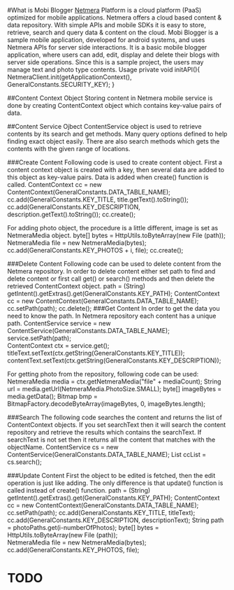 #What is Mobi Blogger
<a href="http://netmera.com">Netmera</a> Platform is a cloud platform (PaaS) optimized for mobile applications. Netmera offers a cloud based content &amp; data repository. With simple APIs and mobile SDKs it is easy to store, retrieve, search and query data &amp; content on the cloud.
Mobi Blogger is a sample mobile application, developed for android systems, and uses Netmera APIs for server side interactions. It is a basic mobile blogger application, where users can add, edit, display and delete their blogs with server side operations. Since this is a sample project, the users may manage text and photo type contents.
Usage
	private void initAPI(){
		NetmeraClient.init(getApplicationContext(), GeneralConstants.SECURITY_KEY);
	}

##Content Context Object
Storing content in Netmera mobile service is done by creating ContentContext object which contains key-value pairs of data.


##Content Service Ojbect
ContentService object is used to retrieve contents by its search and get methods. Many query options defined to help finding exact object easily. There are also search methods which gets the contents with the given range of locations.

###Create Content
Following code is used to create content object. First a content context object is created with a key, then several data are added to this object as key-value pairs. Data is added when create() function is called.
		ContentContext cc = new ContentContext(GeneralConstants.DATA_TABLE_NAME);
		cc.add(GeneralConstants.KEY_TITLE, title.getText().toString());
		cc.add(GeneralConstants.KEY_DESCRIPTION, description.getText().toString());
		cc.create();

For adding photo object, the procedure is a little different, image is set as NetmeraMedia object.
		byte[] bytes = HttpUtils.toByteArray(new File (path));	
		NetmeraMedia file = new NetmeraMedia(bytes);
		cc.add(GeneralConstants.KEY_PHOTOS + i, file);
		cc.create();

###Delete Content
Following code can be used to delete content from the Netmera repository. In order to delete content either set path to find and delete content or first call get() or search() methods and then delete the retrieved ContentContext object.
		path = (String) getIntent().getExtras().get(GeneralConstants.KEY_PATH);
		ContentContext cc = new ContentContext(GeneralConstants.DATA_TABLE_NAME);
		cc.setPath(path);
		cc.delete();
###Get Content
In order to get the data you need to know the path. In Netmera repository each content has a unique path.
		ContentService service = new ContentService(GeneralConstants.DATA_TABLE_NAME);
		service.setPath(path);		
		ContentContext ctx = service.get();
		titleText.setText(ctx.getString(GeneralConstants.KEY_TITLE));
		contentText.setText(ctx.getString(GeneralConstants.KEY_DESCRIPTION));
	
For getting photo from the repository, following code can be used:
		NetmeraMedia media = ctx.getNetmeraMedia("file" + mediaCount);
		String url = media.getUrl(NetmeraMedia.PhotoSize.SMALL);
		byte[] imageBytes = media.getData();
		Bitmap bmp = BitmapFactory.decodeByteArray(imageBytes, 0, imageBytes.length);
	
###Search
The following code searches the content and returns the list of ContentContext objects. If you set searchText then it will search the content repository and retrieve the results which contains the searchText. If searchText is not set then it returns all the content that matches with the objectName.
		ContentService cs = new ContentService(GeneralConstants.DATA_TABLE_NAME);
		List<ContentContext> ccList = cs.search();

###Update Content
First the object to be edited is fetched, then the edit operation is just like adding. The only difference is that update() function is called instead of create() function.
		path = (String) getIntent().getExtras().get(GeneralConstants.KEY_PATH);
		ContentContext cc = new ContentContext(GeneralConstants.DATA_TABLE_NAME);
		cc.setPath(path);
		cc.add(GeneralConstants.KEY_TITLE, titleText);
		cc.add(GeneralConstants.KEY_DESCRIPTION, descriptionText);
		String path = photoPaths.get(i-numberOfPhotos);
		byte[] bytes = HttpUtils.toByteArray(new File (path));	
		NetmeraMedia file = new NetmeraMedia(bytes);
		cc.add(GeneralConstants.KEY_PHOTOS, file);


# TODO